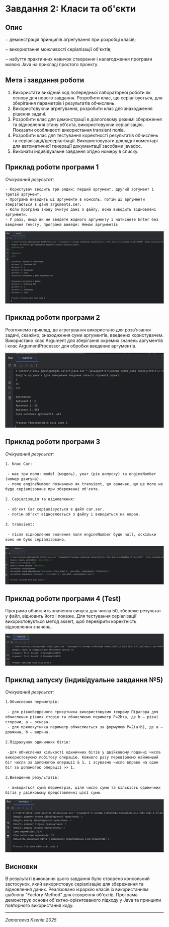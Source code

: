 # Завдання 2: Класи та об'єкти

## Опис

− демонстрація принципів агрегування при розробці класів;

− використання можливості серіалізації об'єктів;

− набуття практичних навичок створення і налагодження програми мовою Java на прикладі простого проекту.

## Мета і завдання роботи
1. Використати вихідний код попередньої лабораторної роботи як основу для нового завдання. Розробити клас, що серіалізується, для зберігання параметрів і результатів
   обчислень.
2. Використовуючи агрегування, розробити клас для знаходження рішення
задачі.
3. Розробити клас для демонстрації в діалоговому режимі збереження та
   відновлення стану об'єкта, використовуючи серіалізацію. Показати особливості
   використання transient полів.
4. Розробити клас для тестування коректності результатів обчислень та
   серіалізації/десеріалізації.
   Використовувати докладні коментарі для автоматичної генерації документації засобами javadoc.
5. Виконати індивідуальне завдання згідно номеру в списку.

## Приклад роботи програми 1

*Очікуваний результат:*
```
- Користувач вводить три рядки: перший аргумент, другий аргумент і третій аргумент.
- Програма виводить ці аргументи в консоль, потім ці аргументи зберігаються в файл arguments.ser.
- Коли програма знову зчитує дані з файлу, вона виводить відновлені аргументи.
- У разі, якщо ви не введете жодного аргументу і натиснете Enter без введення тексту, програма виведе: Немає аргументів
```
![Знімок екрана 2025-03-25 224321.png](../image/%D0%97%D0%BD%D1%96%D0%BC%D0%BE%D0%BA%20%D0%B5%D0%BA%D1%80%D0%B0%D0%BD%D0%B0%202025-03-25%20224321.png)

## Приклад роботи програми 2

Розглянемо приклад, де агрегування використано для розв'язання задачі, скажімо, знаходження суми аргументів, введених користувачем. Використано клас Argument для зберігання окремих значень аргументів і клас ArgumentProcessor для обробки введених аргументів.

![Знімок екрана 2025-03-25 225641.png](../image/%D0%97%D0%BD%D1%96%D0%BC%D0%BE%D0%BA%20%D0%B5%D0%BA%D1%80%D0%B0%D0%BD%D0%B0%202025-03-25%20225641.png)

## Приклад роботи програми 3

*Очікуваний результат:*
```
1. Клас Car:

 - має три поля: model (модель), year (рік випуску) та engineNumber (номер двигуна).
 - поле engineNumber позначено як transient, що означає, що це поле не буде серіалізоване при збереженні об'єкта.

2. Серіалізація та відновлення:

 - об'єкт Car серіалізується в файл car.ser.
 - потім об'єкт відновлюється з файлу і виводиться на екран.

3. transient:

 - після відновлення значення поля engineNumber буде null, оскільки воно не було серіалізовано.
```
![Знімок екрана 2025-03-25 231257.png](../image/%D0%97%D0%BD%D1%96%D0%BC%D0%BE%D0%BA%20%D0%B5%D0%BA%D1%80%D0%B0%D0%BD%D0%B0%202025-03-25%20231257.png)

## Приклад роботи програми 4 (Test)

Програма обчислить значення синуса для числа 50, збереже результат у файл, відновить його і покаже.
Для тестування серіалізації використовується метод assert, щоб перевірити коректність відновлення значень.

![Знімок екрана 2025-03-25 235406.png](../image/%D0%97%D0%BD%D1%96%D0%BC%D0%BE%D0%BA%20%D0%B5%D0%BA%D1%80%D0%B0%D0%BD%D0%B0%202025-03-25%20235406.png)

## Приклад запуску (індивідуальне завдання №5)

*Очікуваний результат:*
```
1.Обчислення периметрів:

 - для рівнобедреного трикутника використовуємо теорему Піфагора для обчислення рівних сторін та обчислюємо периметр P=2b+a, де b — рівні сторони, a — основа.
 - для прямокутника периметр обчислюється за формулою P=2(a+b), де a — довжина, b — ширина.

2.Підрахунок одиничних бітів:

 -для обчислення кількості одиничних бітів у двійковому поданні числа використовуємо побітову операцію. Кожного разу перевіряємо найменший біт числа за допомогою операції & 1, і зсуваємо число вправо на один біт за допомогою операції >> 1.

3.Виведення результатів:

 - виводиться сума периметрів, ціле число суми та кількість одиничних бітів у двійковому представленні цієї суми.
```
![Знімок екрана 2025-03-25 235749.png](../image/%D0%97%D0%BD%D1%96%D0%BC%D0%BE%D0%BA%20%D0%B5%D0%BA%D1%80%D0%B0%D0%BD%D0%B0%202025-03-25%20235749.png)

## Висновки

В результаті виконання цього завдання було створено консольний застосунок, який використовує серіалізацію для збереження та відновлення даних. Реалізовано ієрархію класів із використанням шаблону "Factory Method" для створення об'єктів. Програма демонструє основи об'єктно-орієнтованого підходу у Java та принципи повторного використання коду.

---

*Zamaraeva Ksenia 2025*
